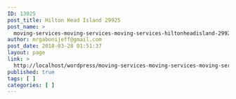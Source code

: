 ```yaml
---
ID: 13025
post_title: Hilton Head Island 29925
post_name: >
  moving-services-moving-services-moving-services-hiltonheadisland-29925
author: mrgabonijeff@gmail.com
post_date: 2018-03-28 01:51:37
layout: page
link: >
  http://localhost/wordpress/moving-services-moving-services-moving-services-hiltonheadisland-29925/
published: true
tags: [ ]
categories: [ ]
---
```

